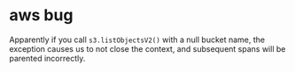 
# aws bug

Apparently if you call `s3.listObjectsV2()` with a null bucket name, the
exception causes us to not close the context, and subsequent spans will be 
parented incorrectly.

